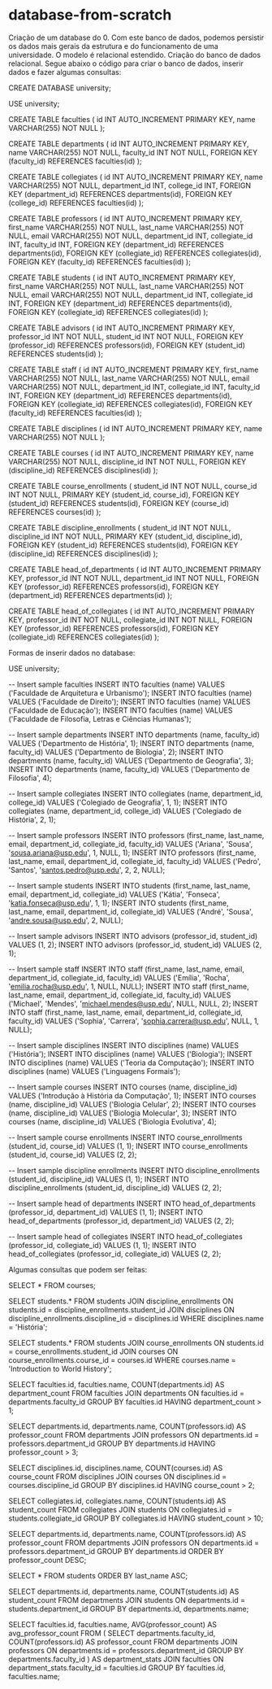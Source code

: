 # database-from-scratch
Criação de um database do 0. Com este banco de dados, podemos persistir os dados mais gerais
da estrutura e do funcionamento de uma universidade. O modelo é relacional estendido. Criação
do banco de dados relacional. Segue abaixo o código para criar o banco de dados, inserir dados
e fazer algumas consultas:

CREATE DATABASE university;

USE university;

CREATE TABLE faculties (
  id INT AUTO_INCREMENT PRIMARY KEY,
  name VARCHAR(255) NOT NULL
);

CREATE TABLE departments (
  id INT AUTO_INCREMENT PRIMARY KEY,
  name VARCHAR(255) NOT NULL,
  faculty_id INT NOT NULL,
  FOREIGN KEY (faculty_id) REFERENCES faculties(id)
);

CREATE TABLE collegiates (
  id INT AUTO_INCREMENT PRIMARY KEY,
  name VARCHAR(255) NOT NULL,
  department_id INT,
  college_id INT,
  FOREIGN KEY (department_id) REFERENCES departments(id),
  FOREIGN KEY (college_id) REFERENCES faculties(id)
);

CREATE TABLE professors (
  id INT AUTO_INCREMENT PRIMARY KEY,
  first_name VARCHAR(255) NOT NULL,
  last_name VARCHAR(255) NOT NULL,
  email VARCHAR(255) NOT NULL,
  department_id INT,
  collegiate_id INT,
  faculty_id INT,
  FOREIGN KEY (department_id) REFERENCES departments(id),
  FOREIGN KEY (collegiate_id) REFERENCES collegiates(id),
  FOREIGN KEY (faculty_id) REFERENCES faculties(id)
);

CREATE TABLE students (
  id INT AUTO_INCREMENT PRIMARY KEY,
  first_name VARCHAR(255) NOT NULL,
  last_name VARCHAR(255) NOT NULL,
  email VARCHAR(255) NOT NULL,
  department_id INT,
  collegiate_id INT,
  FOREIGN KEY (department_id) REFERENCES departments(id),
  FOREIGN KEY (collegiate_id) REFERENCES collegiates(id)
);

CREATE TABLE advisors (
  id INT AUTO_INCREMENT PRIMARY KEY,
  professor_id INT NOT NULL,
  student_id INT NOT NULL,
  FOREIGN KEY (professor_id) REFERENCES professors(id),
  FOREIGN KEY (student_id) REFERENCES students(id)
);

CREATE TABLE staff (
  id INT AUTO_INCREMENT PRIMARY KEY,
  first_name VARCHAR(255) NOT NULL,
  last_name VARCHAR(255) NOT NULL,
  email VARCHAR(255) NOT NULL,
  department_id INT,
  collegiate_id INT,
  faculty_id INT,
  FOREIGN KEY (department_id) REFERENCES departments(id),
  FOREIGN KEY (collegiate_id) REFERENCES collegiates(id),
  FOREIGN KEY (faculty_id) REFERENCES faculties(id)
);

CREATE TABLE disciplines (
  id INT AUTO_INCREMENT PRIMARY KEY,
  name VARCHAR(255) NOT NULL
);

CREATE TABLE courses (
  id INT AUTO_INCREMENT PRIMARY KEY,
  name VARCHAR(255) NOT NULL,
  discipline_id INT NOT NULL,
  FOREIGN KEY (discipline_id) REFERENCES disciplines(id)
);

CREATE TABLE course_enrollments (
  student_id INT NOT NULL,
  course_id INT NOT NULL,
  PRIMARY KEY (student_id, course_id),
  FOREIGN KEY (student_id) REFERENCES students(id),
  FOREIGN KEY (course_id) REFERENCES courses(id)
);

CREATE TABLE discipline_enrollments (
  student_id INT NOT NULL,
  discipline_id INT NOT NULL,
  PRIMARY KEY (student_id, discipline_id),
  FOREIGN KEY (student_id) REFERENCES students(id),
  FOREIGN KEY (discipline_id) REFERENCES disciplines(id)
);

CREATE TABLE head_of_departments (
  id INT AUTO_INCREMENT PRIMARY KEY,
  professor_id INT NOT NULL,
  department_id INT NOT NULL,
  FOREIGN KEY (professor_id) REFERENCES professors(id),
  FOREIGN KEY (department_id) REFERENCES departments(id)
);

CREATE TABLE head_of_collegiates (
  id INT AUTO_INCREMENT PRIMARY KEY,
  professor_id INT NOT NULL,
  collegiate_id INT NOT NULL,
  FOREIGN KEY (professor_id) REFERENCES professors(id),
  FOREIGN KEY (collegiate_id) REFERENCES collegiates(id)
);


Formas de inserir dados no database:

USE university;

-- Insert sample faculties
INSERT INTO faculties (name) VALUES ('Faculdade de Arquitetura e Urbanismo');
INSERT INTO faculties (name) VALUES ('Faculdade de Direito');
INSERT INTO faculties (name) VALUES ('Faculdade de Educação');
INSERT INTO faculties (name) VALUES ('Faculdade de Filosofia, Letras e Ciências Humanas');

-- Insert sample departments
INSERT INTO departments (name, faculty_id) VALUES ('Departmento de História', 1);
INSERT INTO departments (name, faculty_id) VALUES ('Departmento de Biologia', 2);
INSERT INTO departments (name, faculty_id) VALUES ('Departmento de Geografia', 3);
INSERT INTO departments (name, faculty_id) VALUES ('Departmento de Filosofia', 4);

-- Insert sample collegiates
INSERT INTO collegiates (name, department_id, college_id) VALUES ('Colegiado de Geografia', 1, 1);
INSERT INTO collegiates (name, department_id, college_id) VALUES ('Colegiado de História', 2, 1);

-- Insert sample professors
INSERT INTO professors (first_name, last_name, email, department_id, collegiate_id, faculty_id) VALUES ('Ariana', 'Sousa', 'sousa.ariana@usp.edu', 1, NULL, 1);
INSERT INTO professors (first_name, last_name, email, department_id, collegiate_id, faculty_id) VALUES ('Pedro', 'Santos', 'santos.pedro@usp.edu', 2, 2, NULL);

-- Insert sample students
INSERT INTO students (first_name, last_name, email, department_id, collegiate_id) VALUES ('Kátia', 'Fonseca', 'katia.fonseca@usp.edu', 1, 1);
INSERT INTO students (first_name, last_name, email, department_id, collegiate_id) VALUES ('André', 'Sousa', 'andre.sousa@usp.edu', 2, NULL);

-- Insert sample advisors
INSERT INTO advisors (professor_id, student_id) VALUES (1, 2);
INSERT INTO advisors (professor_id, student_id) VALUES (2, 1);

-- Insert sample staff
INSERT INTO staff (first_name, last_name, email, department_id, collegiate_id, faculty_id) VALUES ('Emília', 'Rocha', 'emilia.rocha@usp.edu', 1, NULL, NULL);
INSERT INTO staff (first_name, last_name, email, department_id, collegiate_id, faculty_id) VALUES ('Michael', 'Mendes', 'michael.mendes@usp.edu', NULL, NULL, 2);
INSERT INTO staff (first_name, last_name, email, department_id, collegiate_id, faculty_id) VALUES ('Sophia', 'Carrera', 'sophia.carrera@usp.edu', NULL, 1, NULL);

-- Insert sample disciplines
INSERT INTO disciplines (name) VALUES ('História');
INSERT INTO disciplines (name) VALUES ('Biologia');
INSERT INTO disciplines (name) VALUES ('Teoria da Computação');
INSERT INTO disciplines (name) VALUES ('Linguagens Formais');

-- Insert sample courses
INSERT INTO courses (name, discipline_id) VALUES ('Introdução à História da Computação', 1);
INSERT INTO courses (name, discipline_id) VALUES ('Biologia Celular', 2);
INSERT INTO courses (name, discipline_id) VALUES ('Biologia Molecular', 3);
INSERT INTO courses (name, discipline_id) VALUES ('Biologia Evolutiva', 4);

-- Insert sample course enrollments
INSERT INTO course_enrollments (student_id, course_id) VALUES (1, 1);
INSERT INTO course_enrollments (student_id, course_id) VALUES (2, 2);

-- Insert sample discipline enrollments
INSERT INTO discipline_enrollments (student_id, discipline_id) VALUES (1, 1);
INSERT INTO discipline_enrollments (student_id, discipline_id) VALUES (2, 2);

-- Insert sample head of departments
INSERT INTO head_of_departments (professor_id, department_id) VALUES (1, 1);
INSERT INTO head_of_departments (professor_id, department_id) VALUES (2, 2);

-- Insert sample head of collegiates
INSERT INTO head_of_collegiates (professor_id, collegiate_id) VALUES (1, 1);
INSERT INTO head_of_collegiates (professor_id, collegiate_id) VALUES (2, 2);


Algumas consultas que podem ser feitas:


SELECT * FROM courses;

SELECT students.*
FROM students
JOIN discipline_enrollments ON students.id = discipline_enrollments.student_id
JOIN disciplines ON discipline_enrollments.discipline_id = disciplines.id
WHERE disciplines.name = 'História';


SELECT students.*
FROM students
JOIN course_enrollments ON students.id = course_enrollments.student_id
JOIN courses ON course_enrollments.course_id = courses.id
WHERE courses.name = 'Introduction to World History';


SELECT faculties.id, faculties.name, COUNT(departments.id) AS department_count
FROM faculties
JOIN departments ON faculties.id = departments.faculty_id
GROUP BY faculties.id
HAVING department_count > 1;


SELECT departments.id, departments.name, COUNT(professors.id) AS professor_count
FROM departments
JOIN professors ON departments.id = professors.department_id
GROUP BY departments.id
HAVING professor_count > 3;


SELECT disciplines.id, disciplines.name, COUNT(courses.id) AS course_count
FROM disciplines
JOIN courses ON disciplines.id = courses.discipline_id
GROUP BY disciplines.id
HAVING course_count > 2;


SELECT collegiates.id, collegiates.name, COUNT(students.id) AS student_count
FROM collegiates
JOIN students ON collegiates.id = students.collegiate_id
GROUP BY collegiates.id
HAVING student_count > 10;


SELECT departments.id, departments.name, COUNT(professors.id) AS professor_count
FROM departments
JOIN professors ON departments.id = professors.department_id
GROUP BY departments.id
ORDER BY professor_count DESC;


SELECT * FROM students
ORDER BY last_name ASC;


SELECT departments.id, departments.name, COUNT(students.id) AS student_count
FROM departments
JOIN students ON departments.id = students.department_id
GROUP BY departments.id, departments.name;


SELECT faculties.id, faculties.name, AVG(professor_count) AS avg_professor_count
FROM (
    SELECT departments.faculty_id, COUNT(professors.id) AS professor_count
    FROM departments
    JOIN professors ON departments.id = professors.department_id
    GROUP BY departments.faculty_id
) AS department_stats
JOIN faculties ON department_stats.faculty_id = faculties.id
GROUP BY faculties.id, faculties.name;